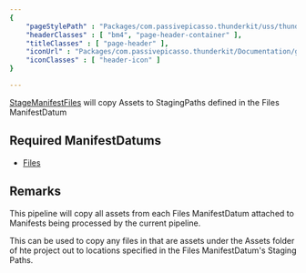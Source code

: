 ```yaml
---
{ 
	"pageStylePath" : "Packages/com.passivepicasso.thunderkit/uss/thunderkit_style.uss",
	"headerClasses" : [ "bm4", "page-header-container" ],
	"titleClasses" : [ "page-header" ],
	"iconUrl" : "Packages/com.passivepicasso.thunderkit/Documentation/graphics/TK_Pipeline_2X_Icon.png",
	"iconClasses" : [ "header-icon" ]
}

---
```


[StageManifestFiles](assetlink://Packages/com.passivepicasso.thunderkit/Editor/Core/Pipelines/Jobs/StageManifestFiles.cs) will copy Assets to StagingPaths defined in the Files ManifestDatum

## Required ManifestDatums

* [Files](assetlink://Packages/com.passivepicasso.thunderkit/Editor/Core/Manifests/Datum/Files.cs)

## Remarks

This pipeline will copy all assets from each Files ManifestDatum attached to Manifests being processed by the current pipeline.

This can be used to copy any files in that are assets under the Assets folder of hte project out to locations specified in the Files ManifestDatum's Staging Paths.